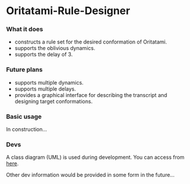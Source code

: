 # Oritatami-Rule-Designer
### What it does
- constructs a rule set for the desired conformation of Oritatami.
- supports the oblivious dynamics.
- supports the delay of 3.

### Future plans
- supports multiple dynamics.
- supports multiple delays.
- provides a graphical interface for describing the transcript and designing target conformations.

### Basic usage
In construction...

### Devs
A class diagram (UML) is used during development.
You can access from [here](https://drive.google.com/file/d/1C2n6SwwXYGA24CGKcjDCGpvoRMqu_3FN/view?usp=sharing).

Other dev information would be provided in some form in the future...
